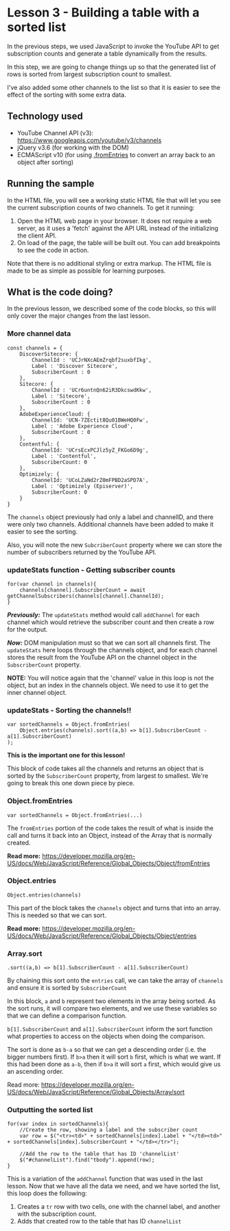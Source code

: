 # Lesson 3 - Building a table with a sorted list

In the previous steps, we used JavaScript to invoke the YouTube API to get subscription counts and generate a table dynamically from the results.

In this step, we are going to change things up so that the generated list of rows is sorted from largest subscription count to smallest.

I've also added some other channels to the list so that it is easier to see the effect of the sorting with some extra data.

## Technology used
- YouTube Channel API (v3): https://www.googleapis.com/youtube/v3/channels
- jQuery v3.6 (for working with the DOM)
- ECMAScript v10 (for using [.fromEntries](https://developer.mozilla.org/en-US/docs/Web/JavaScript/Reference/Global_Objects/Object/fromEntries) to convert an array back to an object after sorting)

## Running the sample
In the HTML file, you will see a working static HTML file that will let you see the current subscription counts of two channels. To get it running:

1. Open the HTML web page in your browser. It does not require a web server, as it uses a 'fetch' against the API URL instead of the initializing the client API.
2. On load of the page, the table will be built out. You can add breakpoints to see the code in action.

Note that there is no additional styling or extra markup. The HTML file is made to be as simple as possible for learning purposes.

## What is the code doing?
In the previous lesson, we described some of the code blocks, so this will only cover the major changes from the last lesson.

### More channel data
	const channels = {
		DiscoverSitecore: {
			ChannelId : 'UCJrNXcAEmZrqbf2suxbfIkg',
			Label : 'Discover Sitecore',
			SubscriberCount : 0
		},
		Sitecore: {
			ChannelId : 'UCr6untnQn62iR3DkcswdKkw',
			Label : 'Sitecore',
			SubscriberCount : 0
		},
		AdobeExperienceCloud: {
			ChannelId: 'UCN-7ZEctit8Qu01BWeHQ0Fw',
			Label : 'Adobe Experience Cloud',
			SubscriberCount : 0
		},
		Contentful: {
			ChannelId: 'UCrsEcxPCJlz5yZ_FKGo6D9g',
			Label : 'Contentful',
			SubscriberCount: 0
		},
		Optimizely: {
			ChannelId: 'UCoLZaNd2rZ0mFPBD2aSPD7A',
			Label : 'Optimizely (Episerver)',
			SubscriberCount: 0
		}
	}

The `channels` object previously had only a label and channelID, and there were only two channels. Additional channels have been added to make it easier to see the sorting. 

Also, you will note the new `SubcriberCount` property where we can store the number of subscribers returned by the YouTube API.

### updateStats function - Getting subscriber counts
	for(var channel in channels){
		channels[channel].SubscriberCount = await getChannelSubscribers(channels[channel].ChannelId);
	}

***Previously:*** The `updateStats` method would call `addChannel` for each channel which would retrieve the subscriber count and then create a row for the output.

***Now:*** DOM manipulation must so that we can sort all channels first. The `updateStats` here loops through the channels object, and for each channel stores the result from the YouTube API on the channel object in the `SubscriberCount` property.

**NOTE:** You will notice again that the 'channel' value in this loop is not the object, but an index in the channels object. We need to use it to get the inner channel object.

### updateStats - Sorting the channels!!
	var sortedChannels = Object.fromEntries(
		Object.entries(channels).sort((a,b) => b[1].SubscriberCount - a[1].SubscriberCount)
	);

**This is the important one for this lesson!**

This block of code takes all the channels and returns an object that is sorted by the `SubscriberCount` property, from largest to smallest. We're going to break this one down piece by piece.


### Object.fromEntries
	var sortedChannels = Object.fromEntries(...)

The `fromEntries` portion of the code takes the result of what is inside the call and turns it back into an Object, instead of the Array that is normally created.

**Read more:** https://developer.mozilla.org/en-US/docs/Web/JavaScript/Reference/Global_Objects/Object/fromEntries


### Object.entries
	Object.entries(channels)

This part of the block takes the `channels` object and turns that into an array. This is needed so that we can sort.

**Read more:** https://developer.mozilla.org/en-US/docs/Web/JavaScript/Reference/Global_Objects/Object/entries

### Array.sort
	.sort((a,b) => b[1].SubscriberCount - a[1].SubscriberCount)

By chaining this sort onto the `entries` call, we can take the array of `channels` and ensure it is sorted by `SubscriberCount`

In this block, `a` and `b` represent two elements in the array being sorted. As the sort runs, it will compare two elements, and we use these variables so that we can define a comparison function.

`b[1].SubscriberCount` and `a[1].SubscriberCount` inform the sort function what properties to access on the objects when doing the comparison.

The sort is done as `b-a` so that we can get a descending order (i.e. the bigger numbers first). If `b>a` then it will sort `b` first, which is what we want. If this had been done as `a-b`, then if `b>a` it will sort `a` first, which would give us an ascending order.

Read more: https://developer.mozilla.org/en-US/docs/Web/JavaScript/Reference/Global_Objects/Array/sort

### Outputting the sorted list
	for(var index in sortedChannels){
		//Create the row, showing a label and the subscriber count
		var row = $("<tr><td>" + sortedChannels[index].Label + "</td><td>" + sortedChannels[index].SubscriberCount + "</td></tr>");

		//Add the row to the table that has ID 'channelList'
		$("#channelList").find("tbody").append(row);
	}

This is a variation of the `addChannel` function that was used in the last lesson. Now that we have all the data we need, and we have sorted the list, this loop does the following:

1. Creates a `tr` row with two cells, one with the channel label, and another with the subscription count.
2. Adds that created row to the table that has ID `channelList`